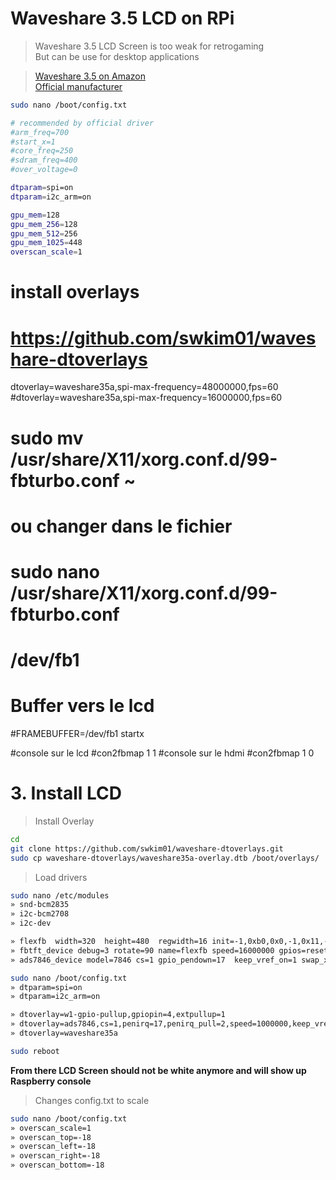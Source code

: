 # Waveshare 3.5 LCD on RPi

> Waveshare 3.5 LCD Screen is too weak for retrogaming<br>
> But can be use for desktop applications<br>

> [Waveshare 3.5 on Amazon](http://www.amazon.fr/gp/product/B00SKOPWC4?psc=1&redirect=true&ref_=oh_aui_detailpage_o06_s00)<br>
> [Official manufacturer](http://www.waveshare.com/3.5inch-rpi-lcd-a.htm)


```bash
sudo nano /boot/config.txt

# recommended by official driver
#arm_freq=700
#start_x=1
#core_freq=250
#sdram_freq=400
#over_voltage=0

dtparam=spi=on
dtparam=i2c_arm=on

gpu_mem=128
gpu_mem_256=128
gpu_mem_512=256
gpu_mem_1025=448
overscan_scale=1
```

# install overlays
# https://github.com/swkim01/waveshare-dtoverlays
dtoverlay=waveshare35a,spi-max-frequency=48000000,fps=60
#dtoverlay=waveshare35a,spi-max-frequency=16000000,fps=60

# sudo mv /usr/share/X11/xorg.conf.d/99-fbturbo.conf ~
# ou changer dans le fichier 
# sudo nano /usr/share/X11/xorg.conf.d/99-fbturbo.conf
# /dev/fb1

# Buffer vers le lcd
#FRAMEBUFFER=/dev/fb1 startx

#console sur le lcd
#con2fbmap 1 1
#console sur le hdmi
#con2fbmap 1 0




# 3. Install LCD

> Install Overlay

```bash
cd
git clone https://github.com/swkim01/waveshare-dtoverlays.git
sudo cp waveshare-dtoverlays/waveshare35a-overlay.dtb /boot/overlays/
```

> Load drivers

```bash
sudo nano /etc/modules
» snd-bcm2835
» i2c-bcm2708
» i2c-dev

» flexfb  width=320  height=480  regwidth=16 init=-1,0xb0,0x0,-1,0x11,-2,250,-1,0x3A,0x55,-1,0xC2,0x44,-1,0xC5,0x00,0x00,0x00,0x00,-1,0xE0,0x0F,0x1F,0x1C,0x0C,0x0F,0x08,0x48,0x98,0x37,0x0A,0x13,0x04,0x11,0x0D,0x00,-1,0xE1,0x0F,0x32,0x2E,0x0B,0x0D,0x05,0x47,0x75,0x37,0x06,0x10,0x03,0x24,0x20,0x00,-1,0xE2,0x0F,0x32,0x2E,0x0B,0x0D,0x05,0x47,0x75,0x37,0x06,0x10,0x03,0x24,0x20,0x00,-1,0x36,0x28,-1,0x11,-1,0x29,-3
» fbtft_device debug=3 rotate=90 name=flexfb speed=16000000 gpios=reset:25,dc:24 fps=30
» ads7846_device model=7846 cs=1 gpio_pendown=17  keep_vref_on=1 swap_xy=1 pressure_max=255 x_plate_ohms=60 x_min=200 x_max=3900 y_min=200 y_max=3900

sudo nano /boot/config.txt
» dtparam=spi=on
» dtparam=i2c_arm=on

» dtoverlay=w1-gpio-pullup,gpiopin=4,extpullup=1
» dtoverlay=ads7846,cs=1,penirq=17,penirq_pull=2,speed=1000000,keep_vref_on=1,swapxy=1,pmax=255,xohms=60,xmin=200,xmax=3900,ymin=200,ymax=3900
» dtoverlay=waveshare35a

sudo reboot
```

**From there LCD Screen should not be white anymore and will show up Raspberry console**

> Changes config.txt to scale

```bash
sudo nano /boot/config.txt
» overscan_scale=1
» overscan_top=-18
» overscan_left=-18
» overscan_right=-18
» overscan_bottom=-18
```

